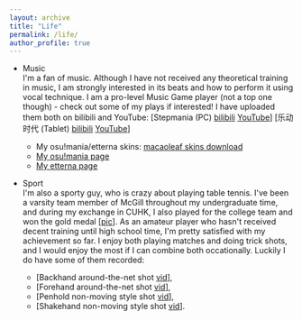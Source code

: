 ```yaml
---
layout: archive
title: "Life"
permalink: /life/
author_profile: true
---
```

- Music  
I'm a fan of music. Although I have not received any theoretical training in music, I am strongly interested in its beats and how to perform it using vocal technique. I am a pro-level Music Game player (not a top one though) - check out some of my plays if interested! I have uploaded them both on bilibili and YouTube: [Stepmania (PC) [bilibili](https://www.bilibili.com/video/av67422894/) [YouTube](https://www.youtube.com/watch?v=7mtCqDasRP4&t=332s)] [乐动时代 (Tablet) [bilibili](https://www.bilibili.com/video/av67417951/) [YouTube](https://www.youtube.com/watch?v=ozFUyi3ZzOI)]
  - My osu!mania/etterna skins: [macaoleaf skins download](/files/macaoleaf_skins_20200428.zip)
  - [My osu!mania page](https://osu.ppy.sh/users/7082716)
  - [My etterna page](https://etternaonline.com/user/macaoleaf)

- Sport  
I'm also a sporty guy, who is crazy about playing table tennis. I've been a varsity team member of McGill throughout my undergraduate time, and during my exchange in CUHK, I also played for the college team and won the gold medal [[pic](/images/TTCUHK.jpg)]. As an amateur player who hasn't received decent training until high school time, I'm pretty satisfied with my achievement so far. I enjoy both playing matches and doing trick shots, and I would enjoy the most if I can combine both occationally. Luckily I do have some of them recorded:   
  - [Backhand around-the-net shot [vid](/images/back_ATN.mp4)],  
  - [Forehand around-the-net shot [vid](/images/fore_ATN.mp4)],  
  - [Penhold non-moving style shot [vid](/images/koki_pen.mp4)],  
  - [Shakehand non-moving style shot [vid](/images/koki_shake.mp4)].
